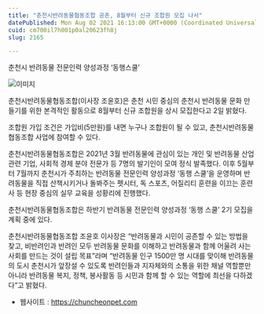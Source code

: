 ```yaml
---
title: "춘천시반려동물협동조합 공존, 8월부터 신규 조합원 모집 나서"
datePublished: Mon Aug 02 2021 16:13:00 GMT+0000 (Coordinated Universal Time)
cuid: cm700il7h001p0al20623fh8j
slug: 2165

---
```



춘천시 반려동물 전문인력 양성과정 ‘동행스쿨’

![이미지](https://cdn.hashnode.com/res/hashnode/image/upload/v1739249952117/4bfbdded-d80a-4a11-a593-dadcb8700385.jpeg)

춘천시반려동물협동조합(이사장 조윤호)은 춘천 시민 중심의 춘천시 반려동물 문화 만들기를 위한 본격적인 활동으로 8월부터 신규 조합원을 상시 모집한다고 2일 밝혔다.

조합원 가입 조건은 가입비(5만원)를 내면 누구나 조합원이 될 수 있고, 춘천시반려동물협동조합 사업에 참여할 수 있다.

춘천시반려동물협동조합은 2021년 3월 반려동물에 관심이 있는 개인 및 반려동물 산업 관련 기업, 사회적 경제 분야 전문가 등 7명의 발기인이 모여 정식 발족했다. 이후 5월부터 7월까지 춘천시가 주최하는 반려동물 전문인력 양성과정 ‘동행 스쿨’을 운영하며 반려동물을 직접 산책시키거나 돌봐주는 펫시터, 독 스포츠, 어질리티 훈련을 이끄는 훈련사 등 현장 중심의 실무 교육을 성황리에 진행했다.

춘천시반려동물협동조합은 하반기 반려동물 전문인력 양성과정 ‘동행 스쿨’ 2기 모집을 계획 중에 있다.

춘천시반려동물협동조합 조윤호 이사장은 “반려동물과 시민이 공존할 수 있는 방법을 찾고, 비반려인과 반려인 모두 반려동물 문화를 이해하고 반려동물과 함께 어울려 사는 사회를 만드는 것이 설립 목표”라며 “반려동물 인구 1500만 명 시대를 맞이해 반려동물의 도시 춘천시가 앞장설 수 있도록 반려인들과 지자체와의 소통을 위한 채널 역할뿐만 아니라 반려동물 복지, 정책, 봉사활동 등 시민과 함께 할 수 있는 역할에 최선을 다하겠다”고 밝혔다.

- 웹사이트 : https://chuncheonpet.com